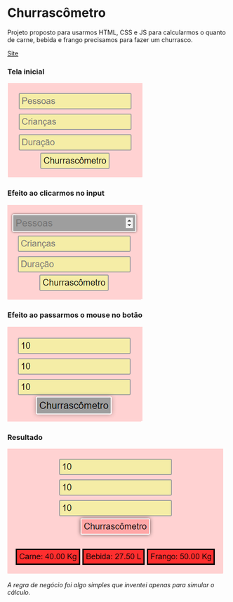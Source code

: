 # Churrascômetro

Projeto proposto para usarmos HTML, CSS e JS para calcularmos o quanto de carne, bebida e frango precisamos para fazer um churrasco.

[Site](https://kaio-matos.github.io/churrascometro/)

### Tela inicial

![image](./README/churrascometro-state-0.png)

### Efeito ao clicarmos no input

![image](./README/churrascometro-state-1.png)

### Efeito ao passarmos o mouse no botão

![image](./README/churrascometro-state-2.png)

### Resultado

![image](./README/churrascometro-state-3.png)

*A regra de negócio foi algo simples que inventei apenas para simular o cálculo.*

